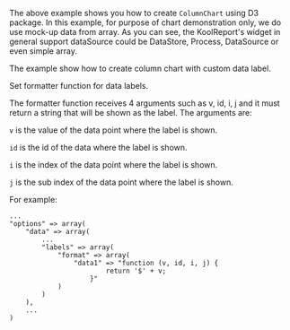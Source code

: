 The above example shows you how to create `ColumnChart` using D3 package. In this example, for purpose of chart demonstration only, we do use mock-up data from array. As you can see, the KoolReport's widget in general support dataSource could be DataStore, Process, DataSource or even simple array.

The example show how to create column chart with custom data label.

Set formatter function for data labels.

The formatter function receives 4 arguments such as v, id, i, j and it must return a string that will be shown as the label. The arguments are:

`v` is the value of the data point where the label is shown.

`id` is the id of the data where the label is shown.

`i` is the index of the data point where the label is shown.

`j` is the sub index of the data point where the label is shown.

For example:

    ...
    "options" => array(
        "data" => array(
            ...
            "labels" => array(
                "format" => array(
                    "data1" => "function (v, id, i, j) { 
                            return '$' + v; 
                        }"
                )
            )
        ),
        ...
    )